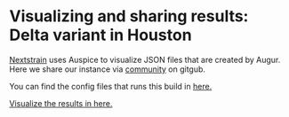 # Visualizing and sharing results: Delta variant in Houston

[Nextstrain](https://nextstrain.org) uses Auspice to visualize JSON files that are created by Augur. Here we share our instance via [community](https://nextstrain.org/community/) on gitgub.

You can find the config files that runs this build in [here.](https://github.com/leke-lyu/deltaInGreaterHoustonArea)

[Visualize the results in here.](https://nextstrain.org/community/leke-lyu/ncov/houston?dmax=2021-08-13&dmin=2021-06-22)
